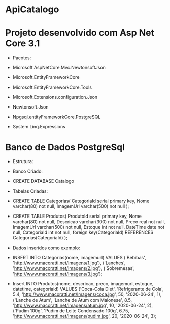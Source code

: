 # ApiCatalogo

# Projeto desenvolvido com Asp Net Core 3.1

- Pacotes:

- Microsoft.AspNetCore.Mvc.NewtonsoftJson
- Microsoft.EntityFrameworkCore
- Microsoft.EntityFrameworkCore.Tools
- Microsoft.Extensions.configuration.Json
- Newtonsoft.Json
- Npgsql.entityFrameworkCore.PostgreSQL
- System.Linq.Expressions

# Banco de Dados PostgreSql

- Estrutura:

- Banco Criado:

- CREATE DATABASE Catalogo

- Tabelas Criadas:

- CREATE TABLE Categorias(
	CategoriaId serial primary key,
   	Nome varchar(80) not null,
    ImagemUrl varchar(500) not null	
);

- CREATE TABLE Produtos(
	ProdutoId serial primary key,
   	Nome varchar(80) not null,
    Descricao varchar(300) not null,
    Preco real not null,
	ImagemUrl varchar(500) not null,
	Estoque int not null,
	DateTime date not null,
	CategoriaId  int not null,
	foreign key(CategoriaId) REFERENCES Categorias(CategoriaId)
);

- Dados inseridos como exemplo:

- INSERT INTO Categorias(nome, imagemurl)
VALUES
('Bebibas', 'http://www.macoratti.net/Imagens/1.jpg'),
('Lanches',	'http://www.macoratti.net/Imagens/2.jpg'),
('Sobremesas', 'http://www.macoratti.net/Imagens/3.jpg');

- Insert INTO Produtos(nome, descricao, preco, imagemurl, estoque, datetime, categoriaid)
VALUES
('Coca-Cola Diet', 'Refrigerante de Cola', 5.4, 'http://www.macoratti.net/Imagens/coca.jpg', 50, '2020-06-24', 	1),
('Lanche de Atum', 'Lanche de Atum com Maionese', 8.5, 'http://www.macoratti.net/Imagens/atum.jpg', 10, '2020-06-24', 2),
('Pudim 100g', 'Pudim de Leite Condensado 100g', 6.75, 'http://www.macoratti.net/Imagens/pudim.jpg', 20, '2020-06-24', 3);





